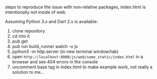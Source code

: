 steps to reproduce the issue with non-relative packages, index.html is intentionally *not* inside of web.

Assuming Python 3.x and Dart 2.x is available:

1. clone repository
2. cd into it
3. pub get
4. pub run build_runner watch -o js
5. python3 -m http.server (in new terminal window/tab)
6. open `http://localhost:8000/js/web/some_static/index.html` in a browser and see 404 errors in the console
7. uncomment base tag in index.html to make example work, not really a solution to me...